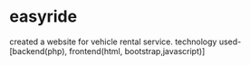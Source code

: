 # easyride
  created a website for vehicle rental service.
  technology used-[backend(php), frontend(html, bootstrap,javascript)]
